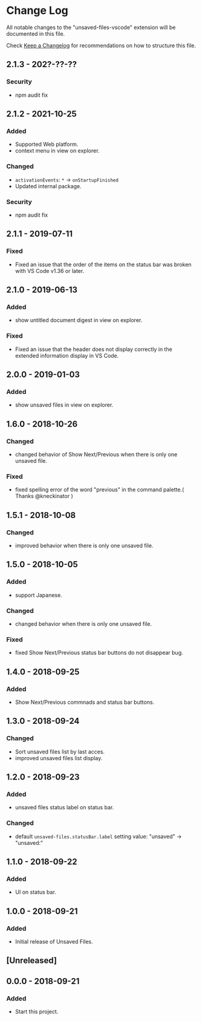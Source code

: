 # Change Log

All notable changes to the "unsaved-files-vscode" extension will be documented in this file.

Check [Keep a Changelog](http://keepachangelog.com/) for recommendations on how to structure this file.

## 2.1.3 - 202?-??-??

### Security

- npm audit fix

## 2.1.2 - 2021-10-25

### Added

- Supported Web platform.
- context menu in view on explorer.

### Changed

- `activationEvents`: `*` -> `onStartupFinished`
- Updated internal package.

### Security

- npm audit fix

## 2.1.1 - 2019-07-11

### Fixed

- Fixed an issue that the order of the items on the status bar was broken with VS Code v1.36 or later.

## 2.1.0 - 2019-06-13

### Added

- show untitled document digest in view on explorer.

### Fixed

- Fixed an issue that the header does not display correctly in the extended information display in VS Code.

## 2.0.0 - 2019-01-03

### Added

- show unsaved files in view on explorer.

## 1.6.0 - 2018-10-26

### Changed

- changed behavior of Show Next/Previous when there is only one unsaved file.

### Fixed

- fixed spelling error of the word "previous" in the command palette.( Thanks @kneckinator )

## 1.5.1 - 2018-10-08

### Changed

- improved behavior when there is only one unsaved file.

## 1.5.0 - 2018-10-05

### Added

- support Japanese.

### Changed

- changed behavior when there is only one unsaved file.

### Fixed

- fixed Show Next/Previous status bar buttons do not disappear bug.

## 1.4.0 - 2018-09-25

### Added

- Show Next/Previous commnads and status bar buttons.

## 1.3.0 - 2018-09-24

### Changed

- Sort unsaved files list by last acces.
- improved unsaved files list display.

## 1.2.0 - 2018-09-23

### Added

- unsaved files status label on status bar.

### Changed

- default `unsaved-files.statusBar.label` setting value: "unsaved" -> "unsaved:"

## 1.1.0 - 2018-09-22

### Added

- UI on status bar.

## 1.0.0 - 2018-09-21

### Added

- Initial release of Unsaved Files.

## [Unreleased]

## 0.0.0 - 2018-09-21

### Added

- Start this project.
